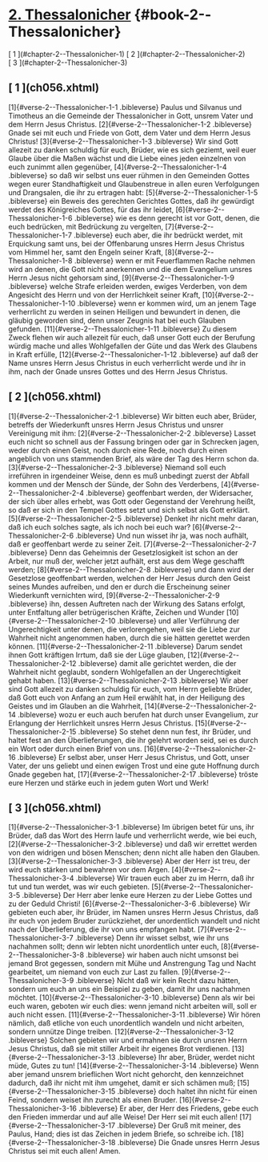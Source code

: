 # [2. Thessalonicher](ch001.xhtml) {#book-2--Thessalonicher}

<div id="chapterlinks-2--Thessalonicher" class="chapterlinks">[&nbsp;1&nbsp;](#chapter-2--Thessalonicher-1) [&nbsp;2&nbsp;](#chapter-2--Thessalonicher-2) [&nbsp;3&nbsp;](#chapter-2--Thessalonicher-3) </div>

<h2 class="chaptertitle">[&nbsp;1&nbsp;](ch056.xhtml)<span><span id="chapter-2--Thessalonicher-1"></span></span></h2>
 
[1]{#verse-2--Thessalonicher-1-1 .bibleverse} Paulus und Silvanus und Timotheus an die Gemeinde der Thessalonicher in Gott, unsrem Vater und dem Herrn Jesus Christus. 
[2]{#verse-2--Thessalonicher-1-2 .bibleverse} Gnade sei mit euch und Friede von Gott, dem Vater und dem Herrn Jesus Christus! 
[3]{#verse-2--Thessalonicher-1-3 .bibleverse} Wir sind Gott allezeit zu danken schuldig für euch, Brüder, wie es sich geziemt, weil euer Glaube über die Maßen wächst und die Liebe eines jeden einzelnen von euch zunimmt allen gegenüber, 
[4]{#verse-2--Thessalonicher-1-4 .bibleverse} so daß wir selbst uns euer rühmen in den Gemeinden Gottes wegen eurer Standhaftigkeit und Glaubenstreue in allen euren Verfolgungen und Drangsalen, die ihr zu ertragen habt: 
[5]{#verse-2--Thessalonicher-1-5 .bibleverse} ein Beweis des gerechten Gerichtes Gottes, daß ihr gewürdigt werdet des Königreiches Gottes, für das ihr leidet, 
[6]{#verse-2--Thessalonicher-1-6 .bibleverse} wie es denn gerecht ist vor Gott, denen, die euch bedrücken, mit Bedrückung zu vergelten, 
[7]{#verse-2--Thessalonicher-1-7 .bibleverse} euch aber, die ihr bedrückt werdet, mit Erquickung samt uns, bei der Offenbarung unsres Herrn Jesus Christus vom Himmel her, samt den Engeln seiner Kraft, 
[8]{#verse-2--Thessalonicher-1-8 .bibleverse} wenn er mit Feuerflammen Rache nehmen wird an denen, die Gott nicht anerkennen und die dem Evangelium unsres Herrn Jesus nicht gehorsam sind, 
[9]{#verse-2--Thessalonicher-1-9 .bibleverse} welche Strafe erleiden werden, ewiges Verderben, von dem Angesicht des Herrn und von der Herrlichkeit seiner Kraft, 
[10]{#verse-2--Thessalonicher-1-10 .bibleverse} wenn er kommen wird, um an jenem Tage verherrlicht zu werden in seinen Heiligen und bewundert in denen, die gläubig geworden sind, denn unser Zeugnis hat bei euch Glauben gefunden. 
[11]{#verse-2--Thessalonicher-1-11 .bibleverse} Zu diesem Zweck flehen wir auch allezeit für euch, daß unser Gott euch der Berufung würdig mache und alles Wohlgefallen der Güte und das Werk des Glaubens in Kraft erfülle, 
[12]{#verse-2--Thessalonicher-1-12 .bibleverse} auf daß der Name unsres Herrn Jesus Christus in euch verherrlicht werde und ihr in ihm, nach der Gnade unsres Gottes und des Herrn Jesus Christus. 

<h2 class="chaptertitle">[&nbsp;2&nbsp;](ch056.xhtml)<span><span id="chapter-2--Thessalonicher-2"></span></span></h2>
 
[1]{#verse-2--Thessalonicher-2-1 .bibleverse} Wir bitten euch aber, Brüder, betreffs der Wiederkunft unsres Herrn Jesus Christus und unsrer Vereinigung mit ihm: 
[2]{#verse-2--Thessalonicher-2-2 .bibleverse} Lasset euch nicht so schnell aus der Fassung bringen oder gar in Schrecken jagen, weder durch einen Geist, noch durch eine Rede, noch durch einen angeblich von uns stammenden Brief, als wäre der Tag des Herrn schon da. 
[3]{#verse-2--Thessalonicher-2-3 .bibleverse} Niemand soll euch irreführen in irgendeiner Weise, denn es muß unbedingt zuerst der Abfall kommen und der Mensch der Sünde, der Sohn des Verderbens, 
[4]{#verse-2--Thessalonicher-2-4 .bibleverse} geoffenbart werden, der Widersacher, der sich über alles erhebt, was Gott oder Gegenstand der Verehrung heißt, so daß er sich in den Tempel Gottes setzt und sich selbst als Gott erklärt. 
[5]{#verse-2--Thessalonicher-2-5 .bibleverse} Denket ihr nicht mehr daran, daß ich euch solches sagte, als ich noch bei euch war? 
[6]{#verse-2--Thessalonicher-2-6 .bibleverse} Und nun wisset ihr ja, was noch aufhält, daß er geoffenbart werde zu seiner Zeit. 
[7]{#verse-2--Thessalonicher-2-7 .bibleverse} Denn das Geheimnis der Gesetzlosigkeit ist schon an der Arbeit, nur muß der, welcher jetzt aufhält, erst aus dem Wege geschafft werden; 
[8]{#verse-2--Thessalonicher-2-8 .bibleverse} und dann wird der Gesetzlose geoffenbart werden, welchen der Herr Jesus durch den Geist seines Mundes aufreiben, und den er durch die Erscheinung seiner Wiederkunft vernichten wird, 
[9]{#verse-2--Thessalonicher-2-9 .bibleverse} ihn, dessen Auftreten nach der Wirkung des Satans erfolgt, unter Entfaltung aller betrügerischen Kräfte, Zeichen und Wunder 
[10]{#verse-2--Thessalonicher-2-10 .bibleverse} und aller Verführung der Ungerechtigkeit unter denen, die verlorengehen, weil sie die Liebe zur Wahrheit nicht angenommen haben, durch die sie hätten gerettet werden können. 
[11]{#verse-2--Thessalonicher-2-11 .bibleverse} Darum sendet ihnen Gott kräftigen Irrtum, daß sie der Lüge glauben, 
[12]{#verse-2--Thessalonicher-2-12 .bibleverse} damit alle gerichtet werden, die der Wahrheit nicht geglaubt, sondern Wohlgefallen an der Ungerechtigkeit gehabt haben. 
[13]{#verse-2--Thessalonicher-2-13 .bibleverse} Wir aber sind Gott allezeit zu danken schuldig für euch, vom Herrn geliebte Brüder, daß Gott euch von Anfang an zum Heil erwählt hat, in der Heiligung des Geistes und im Glauben an die Wahrheit, 
[14]{#verse-2--Thessalonicher-2-14 .bibleverse} wozu er euch auch berufen hat durch unser Evangelium, zur Erlangung der Herrlichkeit unsres Herrn Jesus Christus. 
[15]{#verse-2--Thessalonicher-2-15 .bibleverse} So stehet denn nun fest, ihr Brüder, und haltet fest an den Überlieferungen, die ihr gelehrt worden seid, sei es durch ein Wort oder durch einen Brief von uns. 
[16]{#verse-2--Thessalonicher-2-16 .bibleverse} Er selbst aber, unser Herr Jesus Christus, und Gott, unser Vater, der uns geliebt und einen ewigen Trost und eine gute Hoffnung durch Gnade gegeben hat, 
[17]{#verse-2--Thessalonicher-2-17 .bibleverse} tröste eure Herzen und stärke euch in jedem guten Wort und Werk! 

<h2 class="chaptertitle">[&nbsp;3&nbsp;](ch056.xhtml)<span><span id="chapter-2--Thessalonicher-3"></span></span></h2>
 
[1]{#verse-2--Thessalonicher-3-1 .bibleverse} Im übrigen betet für uns, ihr Brüder, daß das Wort des Herrn laufe und verherrlicht werde, wie bei euch, 
[2]{#verse-2--Thessalonicher-3-2 .bibleverse} und daß wir errettet werden von den widrigen und bösen Menschen; denn nicht alle haben den Glauben. 
[3]{#verse-2--Thessalonicher-3-3 .bibleverse} Aber der Herr ist treu, der wird euch stärken und bewahren vor dem Argen. 
[4]{#verse-2--Thessalonicher-3-4 .bibleverse} Wir trauen euch aber zu im Herrn, daß ihr tut und tun werdet, was wir euch gebieten. 
[5]{#verse-2--Thessalonicher-3-5 .bibleverse} Der Herr aber lenke eure Herzen zu der Liebe Gottes und zu der Geduld Christi! 
[6]{#verse-2--Thessalonicher-3-6 .bibleverse} Wir gebieten euch aber, ihr Brüder, im Namen unsres Herrn Jesus Christus, daß ihr euch von jedem Bruder zurückziehet, der unordentlich wandelt und nicht nach der Überlieferung, die ihr von uns empfangen habt. 
[7]{#verse-2--Thessalonicher-3-7 .bibleverse} Denn ihr wisset selbst, wie ihr uns nachahmen sollt; denn wir lebten nicht unordentlich unter euch, 
[8]{#verse-2--Thessalonicher-3-8 .bibleverse} wir haben auch nicht umsonst bei jemand Brot gegessen, sondern mit Mühe und Anstrengung Tag und Nacht gearbeitet, um niemand von euch zur Last zu fallen. 
[9]{#verse-2--Thessalonicher-3-9 .bibleverse} Nicht daß wir kein Recht dazu hätten, sondern um euch an uns ein Beispiel zu geben, damit ihr uns nachahmen möchtet. 
[10]{#verse-2--Thessalonicher-3-10 .bibleverse} Denn als wir bei euch waren, geboten wir euch dies: wenn jemand nicht arbeiten will, soll er auch nicht essen. 
[11]{#verse-2--Thessalonicher-3-11 .bibleverse} Wir hören nämlich, daß etliche von euch unordentlich wandeln und nicht arbeiten, sondern unnütze Dinge treiben. 
[12]{#verse-2--Thessalonicher-3-12 .bibleverse} Solchen gebieten wir und ermahnen sie durch unsren Herrn Jesus Christus, daß sie mit stiller Arbeit ihr eigenes Brot verdienen. 
[13]{#verse-2--Thessalonicher-3-13 .bibleverse} Ihr aber, Brüder, werdet nicht müde, Gutes zu tun! 
[14]{#verse-2--Thessalonicher-3-14 .bibleverse} Wenn aber jemand unsrem brieflichen Wort nicht gehorcht, den kennzeichnet dadurch, daß ihr nicht mit ihm umgehet, damit er sich schämen muß; 
[15]{#verse-2--Thessalonicher-3-15 .bibleverse} doch haltet ihn nicht für einen Feind, sondern weiset ihn zurecht als einen Bruder. 
[16]{#verse-2--Thessalonicher-3-16 .bibleverse} Er aber, der Herr des Friedens, gebe euch den Frieden immerdar und auf alle Weise! Der Herr sei mit euch allen! 
[17]{#verse-2--Thessalonicher-3-17 .bibleverse} Der Gruß mit meiner, des Paulus, Hand; dies ist das Zeichen in jedem Briefe, so schreibe ich. 
[18]{#verse-2--Thessalonicher-3-18 .bibleverse} Die Gnade unsres Herrn Jesus Christus sei mit euch allen! Amen. 